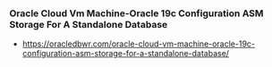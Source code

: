 ### Oracle Cloud Vm Machine-Oracle 19c Configuration ASM Storage For A Standalone Database
* https://oracledbwr.com/oracle-cloud-vm-machine-oracle-19c-configuration-asm-storage-for-a-standalone-database/
